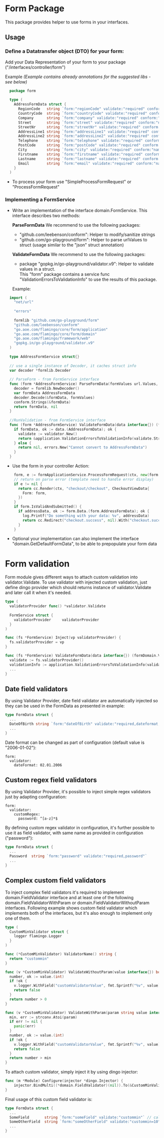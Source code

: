 # Form Package

This package provides helper to use forms in your interfaces.

## Usage

### Define a Datatransfer object (DTO) for your form:

Add your Data Representation of your form to your package ("/interfaces/controller/form")

  Example *(Example contains already annotations for the suggested libs - see below)*
```go
  package form
  
  type (
    AddressFormData struct {
      RegionCode   string `form:"regionCode" validate:"required" conform:"name"`
      CountryCode  string `form:"countryCode" validate:"required" conform:"name"`
      Company      string `form:"company" validate:"required" conform:"name"`
      Street       string `form:"street" validate:"required" conform:"name"`
      StreetNr     string `form:"streetNr" validate:"required" conform:"name"`
      AddressLine1 string `form:"addressLine1" validate:"required" conform:"name"`
      AddressLine2 string `form:"addressLine2" validate:"required" conform:"name"`
      Telephone    string `form:"telephone" validate:"required" conform:"name"`
      PostCode     string `form:"postCode" validate:"required" conform:"name"`
      City         string `form:"city" validate:"required" conform:"name"`
      Firstname    string `form:"firstname" validate:"required" conform:"name"`
      Lastname     string `form:"lastname" validate:"required" conform:"name"`
      Email        string `form:"email" validate:"required" conform:"name"`
    }
  )
```

* To process your form use "SimpleProcessFormRequest" or "ProcessFormRequest"

### Implementing a FormService

* Write an implementation of the interface domain.FormService.
  This interface describes two methods:
  
  **ParseFormData**
  We recommend to use the following packages:
   * "github.com/leebenson/conform": Helper to modify/sanitize strings
   * "github.com/go-playground/form": Helper to parse urlValues to struct (usage similar to the "json" struct annotation)
  
  **ValidateFormData**
  We recommend to use the following packages:
  
    * package "gopkg.in/go-playground/validator.v9": Helper to validate values in a struct.      
      This "form" package contains a service func "ValidationErrorsToValidationInfo" to use the results of this package.

  Example:
```go
  import (
    "net/url"
  
    "errors"
  
    formlib "github.com/go-playground/form"
    "github.com/leebenson/conform"
    "go.aoe.com/flamingo/core/form/application"
    "go.aoe.com/flamingo/core/form/domain"
    "go.aoe.com/flamingo/framework/web"
    "gopkg.in/go-playground/validator.v9"
  )
  
  type AddressFormService struct{}
  
  // use a single instance of Decoder, it caches struct info
  var decoder *formlib.Decoder
  
  // ParseForm - from FormService interface
  func (form *AddressFormService) ParseFormData(formValues url.Values, ctx web.Context) (interface{}, error) {
    decoder = formlib.NewDecoder()
    var formData AddressFormData
    decoder.Decode(&formData, formValues)
    conform.Strings(&formData)
    return formData, nil
  }
  
  //RunValidation - from FormService interface
  func (form *AddressFormService) ValidateFormData(data interface{}) (*domain.ValidationInfo, error) {
    if formData, ok := data.(AddressFormData); ok {
      validate := validator.New()
      return &application.ValidationErrorsToValidationInfo(validate.Struct(formData)), nil
    } else {
      return nil, errors.New("Cannot convert to AddressFormData")
    }
  }
```
    
  * Use the form in your controller Action:
  
```go
    form, e := formApplicationService.ProcessFormRequest(ctx, new(form.AddressFormService))
    // return on parse error (template need to handle error display)
    if e != nil {
      return cc.Render(ctx, "checkout/checkout", CheckoutViewData{
        Form: form,
      })
    }
    if form.IsValidAndSubmitted() {
      if addressData, ok := form.Data.(form.AddressFormData); ok {
        log.Printf("Do something with your data: %v", addressData)
        return cc.Redirect("checkout.success", nil).With("checkout.success.orderid", "orderid")
      }      
    }
``` 

 * Optional your implementation can also implement the interface "domain.GetDefaultFormData", to be able to prepopulate your form data

# Form validation

Form module gives different ways to attach custom validation into validator.Validate.
To use validator with injected custom validation, just define dingo provider which should
returns instance of validator.Validate and later call it when it's needed.

```go
type (
  validatorProvider func() *validator.Validate
	
  FormService struct {
    validatorProvider     validatorProvider
  }
)

func (fs *FormService) Inject(vp validatorProvider) {
  fs.validatorProvider = vp
}

func (fs *FormService) ValidateFormData(data interface{}) (formDomain.ValidationInfo, error) {
  validate := fs.validatorProvider()
  validationInfo := application.ValidationErrorsToValidationInfo(validate.Struct(formData))
  ...
}
```

## Date field validators

By using Validator Provider, date field validator are automatically injected so they can be
used in the FormData as presented in example:

```go
type FormData struct {
  ...
  DateOfBirth string `form:"dateOfBirth" validate:"required,dateformat,minimumage=18,maximumage=150"`
  ...
}
```

Date format can be changed as part of configuration (default value is "2006-01-02"):

```
form:
  validator:
    dateFormat: 02.01.2006
```

## Custom regex field validators

By using Validator Provider, it's possible to inject simple regex validators just by adapting
configuration:

```
form:
  validator:
    customRegex:
      password: ^[a-z]*$
```

By defining custom regex validator in configuration, it's further possible to use it as field validator,
with same name as provided in configuration ("password"):

```go
type FormData struct {
  ...
  Password 	string `form:"password" validate:"required,password"`
  ...
}
```

## Complex custom field validators

To inject complex field validators it's required to implement domain.FieldValidator interface and at least one
of the following domain.FieldValidatorWithParam or domain.FieldValidatorWithoutParam interfaces.
Following example shows custom field validator which implements both of the interfaces, but it's also enough
to implement only one of them.

```go
type (
  CustomMinValidator struct {
  	logger flamingo.Logger
  }
)

func (*CustomMinValidator) ValidatorName() string {
  return "custommin"
}

func (v *CustomMinValidator) ValidateWithoutParam(value interface{}) bool {
  number, ok := value.(int)
  if !ok {
    v.logger.WithField("customValidatorValue", fmt.Sprintf("%v", value))
    return false
  }
  return number > 0
}

func (v *CustomMinValidator) ValidateWithParam(param string value interface{}) bool {
  min, err := strconv.Atoi(param)
  if err != nil {
  	panic(err)
  }
  number, ok := value.(int)
  if !ok {
    v.logger.WithField("customValidatorValue", fmt.Sprintf("%v", value))
    return false
  }
  return number > min
}
```

To attach custom validator, simply inject it by using dingo injector:

```go
func (m *Module) Configure(injector *dingo.Injector) {
	injector.BindMulti((*domain.FieldValidator)(nil)).To(&CustomMinValidator{})
}
```

Final usage of this custom field validator is:
```go
type FormData struct {
  ...
  SomeField       string `form:"someField" validate:"custommin"` // calls method ValidateWithoutParam
  SomeOtherField  string `form:"someOtherField" validate:"custommin=10"` // calls method ValidateWithParam, where param is 10
  ...
}
```
